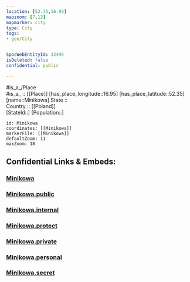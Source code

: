 ```yaml
---
location: [52.35,16.95] 
mapzoom: [7,12] 
mapmarker: city 
type: City
tags:
- geo/City


SpocWebEntityId: 32495
isDeleted: false
confidential: public

---
```

#is_a_/Place  
#is_a_ :: [[Place]] 
[has_place_longitude::16.95] 
[has_place_latitude::52.35] 
[name::Minikowa] 
State ::  
Country :: [[Poland]]  
[StateId::] 
[Population::] 



```leaflet
id: Minikowa
coordinates: [[Minikowa]] 
markerFile: [[Minikowa]] 
defaultZoom: 11 
maxZoom: 18
```


## Confidential Links & Embeds: 

### [Minikowa](/_Standards/Earth/Continent/Europe/Europe~East/Poland/Provinces~Poland/Greater_Poland/City/Minikowa.md) 

### [Minikowa.public](/_public/Earth/Continent/Europe/Europe~East/Poland/Provinces~Poland/Greater_Poland/City/Minikowa.public.md) 

### [Minikowa.internal](/_internal/Earth/Continent/Europe/Europe~East/Poland/Provinces~Poland/Greater_Poland/City/Minikowa.internal.md) 

### [Minikowa.protect](/_protect/Earth/Continent/Europe/Europe~East/Poland/Provinces~Poland/Greater_Poland/City/Minikowa.protect.md) 

### [Minikowa.private](/_private/Earth/Continent/Europe/Europe~East/Poland/Provinces~Poland/Greater_Poland/City/Minikowa.private.md) 

### [Minikowa.personal](/_personal/Earth/Continent/Europe/Europe~East/Poland/Provinces~Poland/Greater_Poland/City/Minikowa.personal.md) 

### [Minikowa.secret](/_secret/Earth/Continent/Europe/Europe~East/Poland/Provinces~Poland/Greater_Poland/City/Minikowa.secret.md)

